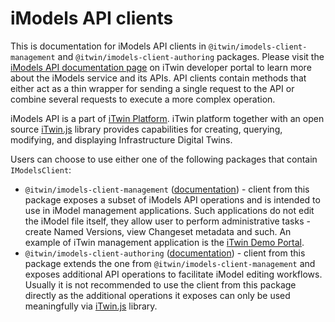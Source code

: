 # iModels API clients

This is documentation for iModels API clients in `@itwin/imodels-client-management` and `@itwin/imodels-client-authoring` packages. Please visit the [iModels API documentation page](https://developer.bentley.com/apis/imodels-v2/) on iTwin developer portal to learn more about the iModels service and its APIs. API clients contain methods that either act as a thin wrapper for sending a single request to the API or combine several requests to execute a more complex operation.

iModels API is a part of [iTwin Platform](https://developer.bentley.com/). iTwin platform together with an open source [iTwin.js](https://www.itwinjs.org/) library provides capabilities for creating, querying, modifying, and displaying Infrastructure Digital Twins.

Users can choose to use either one of the following packages that contain `IModelsClient`:

- `@itwin/imodels-client-management` ([documentation](./IModelsClientManagement.md)) - client from this package exposes a subset of iModels API operations and is intended to use in iModel management applications. Such applications do not edit the iModel file itself, they allow user to perform administrative tasks - create Named Versions, view Changeset metadata and such. An example of iTwin management application is the [iTwin Demo Portal](https://itwindemo.bentley.com/).
- `@itwin/imodels-client-authoring` ([documentation](./IModelsClientAuthoring.md)) - client from this package extends the one from `@itwin/imodels-client-management` and exposes additional API operations to facilitate iModel editing workflows. Usually it is not recommended to use the client from this package directly as the additional operations it exposes can only be used meaningfully via [iTwin.js](https://www.itwinjs.org/) library.

